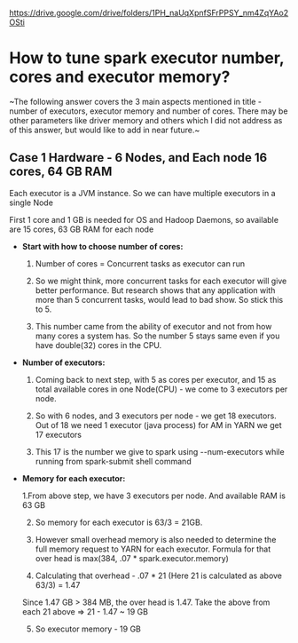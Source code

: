 https://drive.google.com/drive/folders/1PH_naUqXpnfSFrPPSY_nm4ZqYAo2OSti
# How to tune spark executor number, cores and executor memory?


~The following answer covers the 3 main aspects mentioned in title - number of executors, executor memory and number of cores.
There may be other parameters like driver memory and others which I did not address as of this answer, but would like to add in near future.~

## Case 1 Hardware - 6 Nodes, and Each node 16 cores, 64 GB RAM

Each executor is a JVM instance. So we can have multiple executors in a single Node

First 1 core and 1 GB is needed for OS and Hadoop Daemons, so available are 15 cores, 63 GB RAM for each node

-  **Start with how to choose number of cores:**

   1. Number of cores = Concurrent tasks as executor can run 

   2. So we might think, more concurrent tasks for each executor will give better performance. But research shows that
   any application with more than 5 concurrent tasks, would lead to bad show. So stick this to 5.

   3. This number came from the ability of executor and not from how many cores a system has. So the number 5 stays same
   even if you have double(32) cores in the CPU.
   
-  **Number of executors:**   

   1. Coming back to next step, with 5 as cores per executor, and 15 as total available cores in one Node(CPU) - we come to 
   3 executors per node.

   2. So with 6 nodes, and 3 executors per node - we get 18 executors. Out of 18 we need 1 executor (java process) for AM in YARN we get 17 executors

   3. This 17 is the number we give to spark using --num-executors while running from spark-submit shell command

- **Memory for each executor:**
  
  1.From above step, we have 3 executors  per node. And available RAM is 63 GB

  2. So memory for each executor is 63/3 = 21GB. 

  3. However small overhead memory is also needed to determine the full memory request to YARN for each executor.
  Formula for that over head is max(384, .07 * spark.executor.memory)

  4. Calculating that overhead - .07 * 21 (Here 21 is calculated as above 63/3)
                            = 1.47

   Since 1.47 GB > 384 MB, the over head is 1.47.
   Take the above from each 21 above => 21 - 1.47 ~ 19 GB

  5. So executor memory - 19 GB

